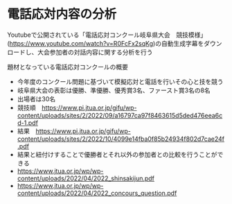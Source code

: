 # 電話応対内容の分析
Youtubeで公開されている「電話応対コンクール岐阜県大会　競技模様」(https://www.youtube.com/watch?v=R0FcFx2sqKg)の自動生成字幕をダウンロードし、大会参加者の対話内容に関する分析を行う

題材となっている電話応対コンクールの概要
- 今年度のコンクール問題に基づいて模擬応対と電話を行いその心と技を競う
- 岐阜県大会の表彰は優勝、準優勝、優秀賞3名、ファースト賞3名の8名
- 出場者は30名
- 競技順　https://www.pi.jtua.or.jp/gifu/wp-content/uploads/sites/2/2022/09/a16797ca97f8463615d5ded476eea6cd-1.pdf
- 結果　https://www.pi.jtua.or.jp/gifu/wp-content/uploads/sites/2/2022/10/4099e14fba0f85b24934f802d7cae24f.pdf
- 結果と紐付けすることで優勝者とそれ以外の参加者との比較を行うことができる
- https://www.jtua.or.jp/wp/wp-content/uploads/2022/04/2022_shinsakijun.pdf
- https://www.jtua.or.jp/wp/wp-content/uploads/2022/04/2022_concours_question.pdf
